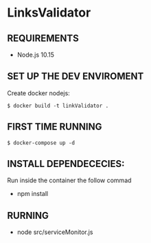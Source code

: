 # LinksValidator


REQUIREMENTS
------------

- Node.js 10.15

SET UP THE DEV ENVIROMENT
------------

Create docker nodejs:

```
$ docker build -t linkValidator .
```

FIRST TIME RUNNING 
------------------

```
$ docker-compose up -d

```
INSTALL DEPENDECECIES:
---------------------

Run inside the container the follow commad
- npm install

RURNING
-------

- node src/serviceMonitor.js